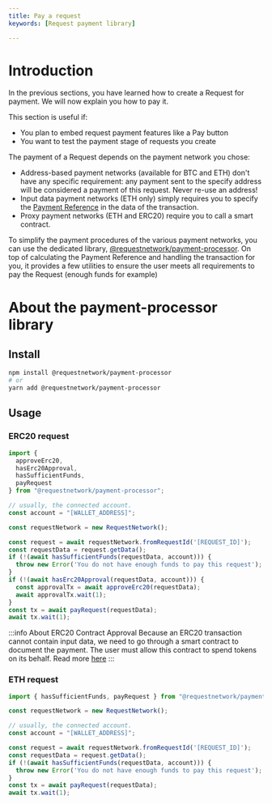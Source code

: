 ```yaml
---
title: Pay a request
keywords: [Request payment library]

---
```



# Introduction

In the previous sections, you have learned how to create a Request for payment. We will now explain you how to pay it. 

This section is useful if:
* You plan to embed request payment features like a Pay button
* You want to test the payment stage of requests you create

The payment of a Request depends on the payment network you chose: 

- Address-based payment networks (available for BTC and ETH) don't have any specific requirement: any payment sent to the specify address will be considered a payment of this request. Never re-use an address!
- Input data payment networks (ETH only) simply requires you to specify the [Payment Reference](https://github.com/RequestNetwork/requestNetwork/blob/master/packages/advanced-logic/specs/payment-network-eth-input-data-0.2.0.md#description) in the data of the transaction.
- Proxy payment networks (ETH and ERC20) require you to call a smart contract.

To simplify the payment procedures of the various payment networks, you can use the dedicated library, [@requestnetwork/payment-processor](https://www.npmjs.com/package/@requestnetwork/payment-processor). 
On top of calculating the Payment Reference and handling the transaction for you, it provides a few utilities to ensure the user meets all requirements to pay the Request (enough funds for example)


# About the payment-processor library

## Install

```bash
npm install @requestnetwork/payment-processor
# or
yarn add @requestnetwork/payment-processor
```



## Usage

### ERC20 request
```typescript
import {
  approveErc20,
  hasErc20Approval,
  hasSufficientFunds,
  payRequest
} from "@requestnetwork/payment-processor";

// usually, the connected account.
const account = "[WALLET_ADDRESS]";

const requestNetwork = new RequestNetwork();

const request = await requestNetwork.fromRequestId('[REQUEST_ID]');
const requestData = request.getData();
if (!(await hasSufficientFunds(requestData, account))) {
  throw new Error('You do not have enough funds to pay this request');
}
if (!(await hasErc20Approval(requestData, account))) {
  const approvalTx = await approveErc20(requestData);
  await approvalTx.wait(1);
}
const tx = await payRequest(requestData);
await tx.wait(1);
```

:::info About ERC20 Contract Approval
Because an ERC20 transaction cannot contain input data, we need to go through a smart contract to document the payment. The user must allow this contract to spend tokens on its behalf. Read more [here](https://medium.com/ethex-market/erc20-approve-allow-explained-88d6de921ce9)
:::


### ETH request

```typescript
import { hasSufficientFunds, payRequest } from "@requestnetwork/payment-processor";

const requestNetwork = new RequestNetwork();

// usually, the connected account.
const account = "[WALLET_ADDRESS]";

const request = await requestNetwork.fromRequestId('[REQUEST_ID]');
const requestData = request.getData();
if (!(await hasSufficientFunds(requestData, account))) {
  throw new Error('You do not have enough funds to pay this request');
}
const tx = await payRequest(requestData);
await tx.wait(1);
```




